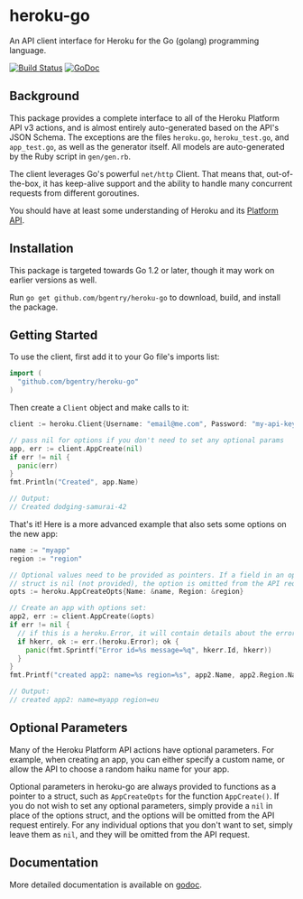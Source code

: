 # heroku-go

An API client interface for Heroku for the Go (golang) programming language.

[![Build Status](https://travis-ci.org/bgentry/heroku-go.png)](https://travis-ci.org/bgentry/heroku-go)
[![GoDoc](https://godoc.org/github.com/bgentry/heroku-go?status.png)][godoc]

## Background

This package provides a complete interface to all of the Heroku Platform API v3
actions, and is almost entirely auto-generated based on the API's JSON Schema.
The exceptions are the files `heroku.go`, `heroku_test.go`, and `app_test.go`,
as well as the generator itself. All models are auto-generated by the Ruby
script in `gen/gen.rb`.

The client leverages Go's powerful `net/http` Client. That means that,
out-of-the-box, it has keep-alive support and the ability to handle many
concurrent requests from different goroutines.

You should have at least some understanding of Heroku and its
[Platform API][platform-api].

## Installation

This package is targeted towards Go 1.2 or later, though it may work on
earlier versions as well.

Run `go get github.com/bgentry/heroku-go` to download, build, and install the
package.

## Getting Started

To use the client, first add it to your Go file's imports list:

```go
import (
  "github.com/bgentry/heroku-go"
)
```

Then create a `Client` object and make calls to it:

```go
client := heroku.Client{Username: "email@me.com", Password: "my-api-key"}

// pass nil for options if you don't need to set any optional params
app, err := client.AppCreate(nil)
if err != nil {
  panic(err)
}
fmt.Println("Created", app.Name)

// Output:
// Created dodging-samurai-42
```

That's it! Here is a more advanced example that also sets some options on the
new app:

```go
name := "myapp"
region := "region"

// Optional values need to be provided as pointers. If a field in an option
// struct is nil (not provided), the option is omitted from the API request.
opts := heroku.AppCreateOpts{Name: &name, Region: &region}

// Create an app with options set:
app2, err := client.AppCreate(&opts)
if err != nil {
  // if this is a heroku.Error, it will contain details about the error
  if hkerr, ok := err.(heroku.Error); ok {
    panic(fmt.Sprintf("Error id=%s message=%q", hkerr.Id, hkerr))
  }
}
fmt.Printf("created app2: name=%s region=%s", app2.Name, app2.Region.Name)

// Output:
// created app2: name=myapp region=eu
```

## Optional Parameters

Many of the Heroku Platform API actions have optional parameters. For example,
when creating an app, you can either specify a custom name, or allow the API to
choose a random haiku name for your app.

Optional parameters in heroku-go are always provided to functions as a pointer
to a struct, such as `AppCreateOpts` for the function `AppCreate()`. If you do
not wish to set any optional parameters, simply provide a `nil` in place of the
options struct, and the options will be omitted from the API request entirely.
For any individual options that you don't want to set, simply leave them as
`nil`, and they will be omitted from the API request.

## Documentation

More detailed documentation is available on [godoc][godoc].

[godoc]: https://godoc.org/github.com/bgentry/heroku-go "heroku-go on Godoc.org"
[platform-api]: https://devcenter.heroku.com/articles/platform-api-reference "Heroku Platform API"
